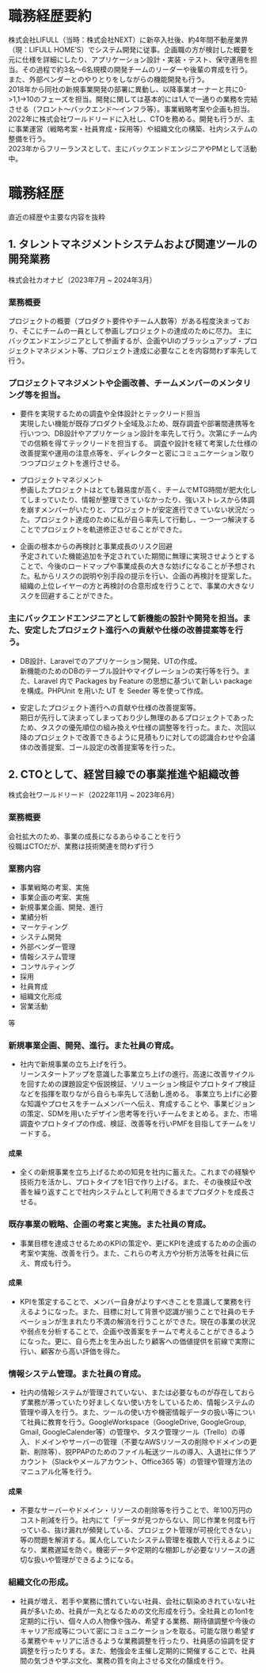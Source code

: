 # 職務経歴要約
株式会社LIFULL（当時：株式会社NEXT）に新卒入社後、約4年間不動産業界（現：LIFULL HOME’S）でシステム開発に従事。企画職の方が検討した概要を元に仕様を詳細にしたり、アプリケーション設計・実装・テスト、保守運用を担当。その過程で約3名～6名規模の開発チームのリーダーや後輩の育成を行う。また、外部ベンダーとのやりとりをしながらの機能開発も行う。  
2018年から同社の新規事業開発の部署に異動し、以降事業オーナーと共に0->1,1→10のフェーズを担当。開発に関しては基本的には1人で一通りの業務を完結させる（フロント〜バックエンド〜インフラ等）。事業戦略考案や企画も担当。  
2022年に株式会社ワールドリードに入社し、CTOを務める。開発も行うが、主に事業運営（戦略考案・社員育成・採用等）や組織文化の構築、社内システムの整備を行う。  
2023年からフリーランスとして、主にバックエンドエンジニアやPMとして活動中。

# 職務経歴
直近の経歴や主要な内容を抜粋

## 1. タレントマネジメントシステムおよび関連ツールの開発業務
株式会社カオナビ（2023年7月 ~ 2024年3月）

### 業務概要
プロジェクトの概要（プロダクト要件やチーム人数等）がある程度決まっており、そこにチームの一員として参画しプロジェクトの達成のために尽力。
主にバックエンドエンジニアとして参画するが、企画やUIのブラッシュアップ・プロジェクトマネジメント等、プロジェクト達成に必要なことを内容問わず率先して行う。

### プロジェクトマネジメントや企画改善、チームメンバーのメンタリング等を担当。
- 要件を実現するための調査や全体設計とテックリード担当  
実現したい機能が既存プロダクト全域及ぶため、既存調査や部署間連携等を行いつつ、DB設計やアプリケーション設計を率先して行う。次第にチーム内での信頼を得てテックリードを担当する。
調査や設計を経て考案した仕様の改善提案や運用の注意点等を、ディレクターと密にコミュニケーション取りつつプロジェクトを進行させる。

- プロジェクトマネジメント  
参画したプロジェクトはとても難易度が高く、チームでMTG時間が肥大化してしまっていたり、情報が整理できていなかったり、強いストレスから体調を崩すメンバーがいたりと、プロジェクトが安定進行できていない状況だった。プロジェクト達成のために私が自ら率先して行動し、一つ一つ解決することでプロジェクトを軌道修正させることができた。

- 企画の根本からの再検討と事業成長のリスク回避  
予定されていた機能追加を予定されていた期間に無理に実現させようとすることで、今後のロードマップや事業成長の大きな妨げになることが予想された。私からリスクの説明や別手段の提示を行い、企画の再検討を提案した。組織の上位レイヤーの方と再検討の合意形成を行うことで、事業の大きなリスクを回避することができた。

### 主にバックエンドエンジニアとして新機能の設計や開発を担当。また、安定したプロジェクト進行への貢献や仕様の改善提案等を行う。
- DB設計、Laravelでのアプリケーション開発、UTの作成。  
新機能のためのDBのテーブル設計やマイグレーションの実行等を行う。また、Laravel 内で Packages by Feature の思想に基づいて新しい package を構成。PHPUnit を用いた UT を Seeder 等を使って作成。

- 安定したプロジェクト進行への貢献や仕様の改善提案等。  
期日が先行して決まってしまっており少し無理のあるプロジェクトであったため、タスクの優先順位の組み換えや仕様の調整等を行った。また、次回以降のプロジェクトで改善できるように見積もりに対しての認識合わせや会議体の改善提案、ゴール設定の改善提案等を行った。

## 2. CTOとして、経営目線での事業推進や組織改善
株式会社ワールドリード（2022年11月 ~ 2023年6月）

### 業務概要
会社拡大のため、事業の成長になるあらゆることを行う  
役職はCTOだが、業務は技術関連を問わず行う

### 業務内容
- 事業戦略の考案、実施
- 事業企画の考案、実施
- 新規事業企画、開発、進行
- 業績分析
- マーケティング
- システム開発
- 外部ベンダー管理
- 情報システム管理
- コンサルティング
- 採用
- 社員育成
- 組織文化形成
- 営業活動

等

### 新規事業企画、開発、進行。また社員の育成。
- 社内で新規事業の立ち上げを行う。  
リーンスタートアップを意識した事業立ち上げの進行。高速に改善サイクルを回すための課題設定や仮説検証、ソリューション検証やプロトタイプ検証などを指揮を取りながら自らも率先して活動し進める。
事業立ち上げに必要な知識やプロセスをチームメンバーへ伝え、育成することや、事業ビジョンの策定、SDMを用いたデザイン思考等を行いチームをまとめる。また、市場調査やプロトタイプの作成、検証、改善等を行いPMFを目指してチームをリードする。
#### 成果
- 全くの新規事業を立ち上げるための知見を社内に蓄えた。これまでの経験や技術力を活かし、プロトタイプを1日で作り上げる。また、その後検証や改善を繰り返すことで社内システムとして利用できるまでプロダクトを成長させる。

### 既存事業の戦略、企画の考案と実施。また社員の育成。  
- 事業目標を達成させるためのKPIの策定や、更にKPIを達成するための企画の考案や実施、改善を行う。また、これらの考え方や分析方法等を社員に伝え、育成も行う。
#### 成果
- KPIを策定することで、メンバー自身がよりすべきことを意識して業務を行えるようになった。また、目標に対して背景や認識が揃うことで社員のモチベーションが生まれたり不満の解消を行うことができた。現在の事業の状況や弱点を分析することで、企画や改善案をチームで考えることができるようになった。更に、自ら売上を生み出したり顧客への価値提供を前線で実際に行い、顧客から高い評価を得た。

### 情報システム管理。また社員の育成。
- 社内の情報システムが管理されていない、または必要なものが存在しておらず業務が滞っていたり好ましくない使い方をしているため、情報システムの管理や導入を行う。また、ツールの使い方や機密情報データの扱い等について社員に教育を行う。GoogleWorkspace（GoogleDrive, GoogleGroup, Gmail, GoogleCalender等）の管理や、タスク管理ツール（Trello）の導入、ドメインやサーバーの管理（不要なAWSリソースの削除やドメインの更新、削除等）、脱PPAPのためのファイル転送ツールの導入、入退社に伴うアカウント（Slackやメールアカウント、Office365 等）の管理や管理方法のマニュアル化等を行う。
#### 成果
- 不要なサーバーやドメイン・リソースの削除等を行うことで、年100万円のコスト削減を行う。社内にて「データが見つからない、同じ作業を何度も行っている、抜け漏れが頻発している、プロジェクト管理が可視化できない」等の問題を解消する。属人化していたシステム管理を複数人で行えるようになり、業務遅延を防ぐ。機密データや定期的な棚卸しが必要なリソースの適切な扱いや管理ができるようになる。

### 組織文化の形成。
- 社員が増え、若手や業務に慣れていない社員、会社に馴染めきれていない社員が多いため、社員が一丸となるための文化形成を行う。全社員との1on1を定期的に行い、個々人の人物像や強み、希望する業務、期待値調整や今後のキャリア形成等について密にコミュニケーションを取る。可能な限り希望する業務やキャリアに活きるような業務調整を行ったり、社員感の協調を促す調整を行ったりする。また、勉強会を主催し定期的に開催することで、社員間の気づきや学ぶ文化、業務の質を向上させる文化の醸成を行う。
